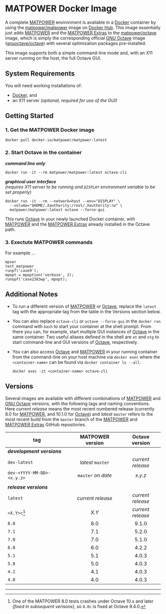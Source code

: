 MATPOWER Docker Image
=====================

A complete [MATPOWER][1] environment is available in a [Docker][2]
container by using the [matpower/matpower][3] image on [Docker Hub][4].
This image essentially just adds [MATPOWER][5] and the [MATPOWER
Extras][6] to the [matpower/octave][7] image, which is simply the
corresponding official [GNU Octave][8] image ([gnuoctave/octave][9])
with several optimization packages pre-installed.

This image supports both a simple command-line mode and, with an X11
server running on the host, the full Octave GUI.


System Requirements
-------------------

You will need working installations of:
- [Docker][10], and
- an X11 server _(optional, required for use of the GUI)_


Getting Started
---------------

### 1. Get the MATPOWER Docker image
```
docker pull docker.io/matpower/matpower:latest
```

### 2. Start Octave in the container

**_command line only_**
```
docker run -it --rm matpower/matpower:latest octave-cli
```

**_graphical user interface_**  
_(requires X11 server to be running and `DISPLAY` environment variable
to be set properly)_
```
docker run -it --rm --network=host --env="DISPLAY" \
  --volume="$HOME/.Xauthority:/root/.Xauthority:rw" \
  matpower/matpower:latest octave --force-gui
```

This runs [Octave][8] in your newly launched Docker container, with
[MATPOWER][1] and the [MATPOWER Extras][6] already installed in the
Octave path.


### 3. Exectute MATPOWER commands

For example ...
```
mpver
test_matpower
runpf('case9');
mpopt = mpoption('verbose', 2);
runopf('case2383wp', mpopt);
```


Additional Notes
----------------

- To run a different version of [MATPOWER][1] or [Octave][8], replace
  the `latest` tag with the appropriate tag from the table in the Versions
  section below.

- You can also replace `octave-cli` or `octave --force-gui` in the
  `docker run` command with `bash` to start your container at the shell
  prompt. From there you can, for example, start multiple GUI instances of
  [Octave][8] in the same container. Two useful aliases defined in the shell
  are `ot` and `otg` to start command-line and GUI versions of [Octave][8],
  respectively.

- You can also access [Octave][8] and [MATPOWER][1] in your running container
  from the command-line on your host machine via `docker exec` where the
  `<container-name>` can be found via `docker container ls --all`.
  ```
  docker exec -it <container-name> octave-cli
  ```


Versions
--------

Several images are available with different combinations of
[MATPOWER][1] and [GNU Octave][8] versions, with the following tags and
naming conventions. Here _current release_ means the most recent
numbered release (currently 8.0 for [MATPOWER][1], and 10.1.0 for
[Octave][8]) and _latest_ `master` refers to the most recent build from
the `master` branch of the [MATPOWER][5] and [MATPOWER Extras][6]
GitHub repositories.


|            tag             |  MATPOWER version  |  Octave version   |
| -------------------------- | :----------------: | :---------------: |
| **_development versions_** |                    |                   |
| `dev-latest`               | _latest_ `master`  | _current release_ |
| `dev-<YYYY-MM-DD>-<x.y.z>` | `master` _on date_ |      _x.y.z_      |
|                            |                    |                   |
| **_release versions_**     |                    |                   |
| `latest`                   | _current release_  | _current release_ |
| `<X.Y>c`[^1]               |       _X.Y_        | _current release_ |
| `8.0`                      |        8.0         |       9.1.0       |
| `7.1`                      |        7.1         |       5.2.0       |
| `7.0`                      |        7.0         |       5.1.0       |
| `6.0`                      |        6.0         |       4.2.2       |
| `5.1`                      |        5.1         |       4.0.3       |
| `5.0`                      |        5.0         |       4.0.3       |
| `4.1`                      |        4.1         |       4.0.3       |
| `4.0`                      |        4.0         |       4.0.3       |

[^1]: One of the MATPOWER 8.0 tests crashes under Octave 10.x and later
_(fixed in subsequent verisons)_, so `8.0c` is fixed at Octave 9.4.0.

---

[1]: https://matpower.org
[2]: https://www.docker.com
[3]: https://hub.docker.com/r/matpower/matpower
[4]: https://hub.docker.com/
[5]: https://github.com/MATPOWER/matpower
[6]: https://github.com/MATPOWER/matpower-extras
[7]: https://hub.docker.com/r/matpower/octave
[8]: https://octave.org
[9]: https://hub.docker.com/r/gnuoctave/octave
[10]: https://www.docker.com/products/docker-desktop
